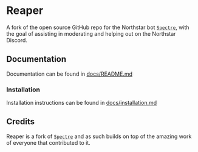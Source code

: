 # Reaper

A fork of the open source GitHub repo for the Northstar bot [`Spectre`](https://github.com/itscynxx/Spectre/), with the goal of assisting in moderating and helping out on the Northstar Discord.

## Documentation

Documentation can be found in [docs/README.md](docs/README.md)

### Installation

Installation instructions can be found in [docs/installation.md](docs/installation.md)

## Credits

Reaper is a fork of [`Spectre`](https://github.com/itscynxx/Spectre/) and as such builds on top of the amazing work of everyone that contributed to it.
